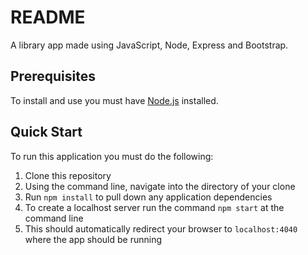 # README

A library app made using JavaScript, Node, Express and Bootstrap.

## Prerequisites

To install and use you must have [Node.js](https://nodejs.org/en/) installed.

## Quick Start

To run this application you must do the following:

1. Clone this repository 
2. Using the command line, navigate into the directory of your clone
3. Run `npm install` to pull down any application dependencies
4. To create a localhost server run the command `npm start` at the command line
5. This should automatically redirect your browser to `localhost:4040` where the app should be running
